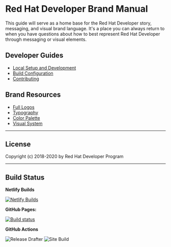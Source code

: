 # __Red Hat Developer Brand Manual__

This guide will serve as a home base for the Red Hat Developer story, messaging, and visual brand language. It's a place you can always return to when you have questions about how to best represent Red Hat Developer through messaging or visual elements.

## Developer Guides
* [Local Setup and Development](guides/SETUP.md)
* [Build Configuration](guides/BUILD_CONFIG.md)
* [Contributing](CONTRIBUTING.md)

## Brand Resources
* [Full Logos](https://redhat-developer.github.io/design-manual/brand-assets/RHD_Full_Logo/full-logo)
* [Typography](https://redhat-developer.github.io/design-manual/design/brand/typography)
* [Color Palette](https://redhat-developer.github.io/design-manual/design/color-palette)
* [Visual System](https://redhat-developer.github.io/design-manual/design/visual-system)

---
## License

Copyright (c) 2018-2020 by Red Hat Developer Program

---
## Build Status

**Netlify Builds**

[![Netlify Builds](https://api.netlify.com/api/v1/badges/e32bb287-6336-4657-b3d1-c9fc70a63264/deploy-status)](https://app.netlify.com/sites/redhat-developer-design-manual/deploys)

**GitHub Pages:**

[![Build status](https://travis-ci.com/redhat-developer/design-manual.svg?branch=main)](https://travis-ci.com/redhat-developer/design-manual)

**GitHub Actions**

![Release Drafter](https://github.com/redhat-developer/design-manual/workflows/Release%20Drafter/badge.svg)
![Site Build](https://github.com/redhat-developer/design-manual/workflows/Site%20Build/badge.svg)